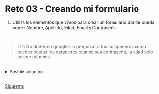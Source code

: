# Reto 03 - Creando mi formulario

1. Utiliza los elementos que vimos para crear un formulario donde pueda poner: Nombre, Apellido, Edad, Email y Contraseña.

<br/>

> TIP: No dudes en googlear o preguntar a tus compañeros como puedes ocultar
> los caracteres cuando sea contraseña, la edad solo acepte números.

<br/>

<details><summary>Posible solución</summary>
<p>

```html
<form>
    <label for="name">Nombre</label>
    <input type="text" id="name" name="fname"><br><br>
    <input type="text" id="lastname" name="lastname" placeholder="Apellido"><br><br>
    <input type="number" id="age" name="age" placeholder="Edad" min="18" max="35"><br><br>
    <input type="email" id="email" name="email" placeholder="Correo"><br><br>
    <input type="password" id="password" name="password" placeholder="Contraseña"><br><br>
    <button type="submit">Enviar</button>
</form>
```

</p>
</details>

<br/>

[Siguiente](../reto-04)